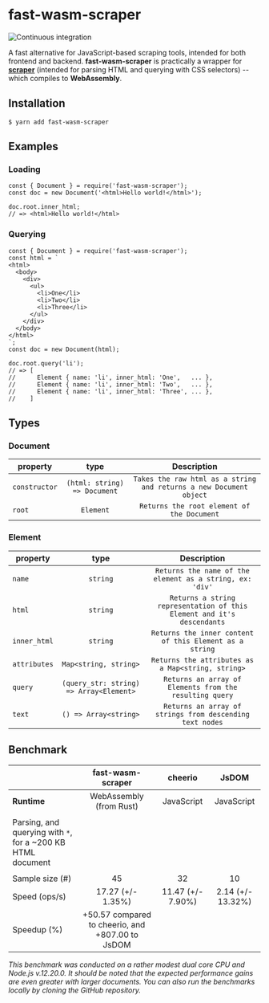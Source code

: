 # **fast-wasm-scraper**

![Continuous integration](https://github.com/julleboi/fast-wasm-scraper/workflows/Continuous%20integration/badge.svg?branch=main)

A fast alternative for JavaScript-based scraping tools, intended for both 
frontend and backend. **fast-wasm-scraper** is practically a wrapper for 
**[scraper](https://github.com/causal-agent/scraper)** (intended for parsing 
HTML and querying with CSS selectors) -- which compiles to **WebAssembly**. 

## **Installation**

```
$ yarn add fast-wasm-scraper
```

## **Examples**

### Loading

```
const { Document } = require('fast-wasm-scraper');
const doc = new Document('<html>Hello world!</html>');

doc.root.inner_html;
// => <html>Hello world!</html>
```

### Querying

```
const { Document } = require('fast-wasm-scraper');
const html = `
<html>
  <body>
    <div>
      <ul>
        <li>One</li>
        <li>Two</li>
        <li>Three</li>
      </ul>
    </div>
  </body>
</html>
`;
const doc = new Document(html);

doc.root.query('li');
// => [
//      Element { name: 'li', inner_html: 'One',   ... },
//      Element { name: 'li', inner_html: 'Two',   ... },
//      Element { name: 'li', inner_html: 'Three', ... },
//    ]
```

## **Types**

### Document

| property      | type                         | Description                                                        |
| ------------- | :--------------------------: | :----------------------------------------------------------------: |
| `constructor` | `(html: string) => Document` | `Takes the raw html as a string and returns a new Document object` |
| `root`        | `Element`                    | `Returns the root element of the Document`                         |

### Element


| property      | type                                       | Description                                                            |
| ------------- | :----------------------------------------: | :--------------------------------------------------------------------: |
| `name`        | `string`                                   | `Returns the name of the element as a string, ex: 'div'`               |
| `html`        | `string`                                   | `Returns a string representation of this Element and it's descendants` |
| `inner_html`  | `string`                                   | `Returns the inner content of this Element as a string`                |
| `attributes`  | `Map<string, string>`                      | `Returns the attributes as a Map<string, string>`                      |
| `query`       | `(query_str: string) => Array<Element>`    | `Returns an array of Elements from the resulting query`                |
| `text`        | `() => Array<string>`                      | `Returns an array of strings from descending text nodes`               |


## **Benchmark**

|                                                              | fast-wasm-scraper       | cheerio           | JsDOM             |
| ------------------------------------------------------------ | :---------------------: | :---------------: | :---------------: |
| **Runtime**	                                                 | WebAssembly (from Rust) | JavaScript        | JavaScript        |
|                                                              |                         |                   |                   |
| Parsing, and querying with `*`, for a ~200 KB HTML document  |                         |                   |                   |
|                                                              |                         |                   |                   |
| Sample size (#)                                              | 45                      | 32                | 10                |
| Speed (ops/s)                                                | 17.27 (+/- 1.35%)       | 11.47 (+/- 7.90%) | 2.14 (+/- 13.32%) |
| Speedup (%)                                                  | +50.57 compared to cheerio, and +807.00 to JsDOM              |||
*This benchmark was conducted on a rather modest dual core CPU and Node.js 
v.12.20.0. It should be noted that the expected performance gains are even 
greater with larger documents. You can also run the benchmarks locally by 
cloning the GitHub repository.*
